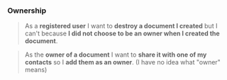### Ownership

> As a **registered user** I want to **destroy a document I created** but I
> can't because **I did not choose to be an owner when I created the document**.

> As the **owner of a document** I want to **share it with one of my contacts**
> so I **add them as an owner**. (I have no idea what "owner" means)

